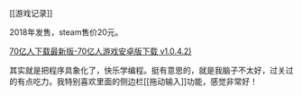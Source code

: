 [[游戏记录]]

2018年发售，steam售价20元。

[70亿人下载最新版-70亿人游戏安卓版下载 v1.0.4.2)](https://www.downkuai.com/android/143821.html)


其实就是把程序具象化了，快乐学编程。挺有意思的，就是我脑子不太好，过关过的有点吃力。我特别喜欢里面的侧边栏[[拖动输入]]功能，感觉非常好！